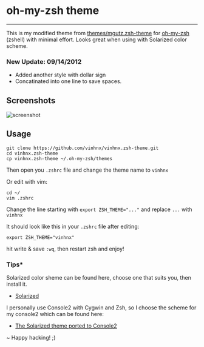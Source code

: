 # oh-my-zsh theme
-----------------
This is my modified theme from [themes/mgutz.zsh-theme](https://github.com/robbyrussell/oh-my-zsh/blob/master/themes/mgutz.zsh-theme) for [oh-my-zsh](https://github.com/robbyrussell/oh-my-zsh) (zshell) with minimal effort.
Looks great when using with Solarized color scheme.

### New Update: 09/14/2012
* Added another style with dollar sign
* Concatinated into one line to save spaces.

## Screenshots

![screenshot](https://pbs.twimg.com/media/A2uPRBuCYAA-euK.png)

## Usage
```
git clone https://github.com/vinhnx/vinhnx.zsh-theme.git
cd vinhnx.zsh-theme
cp vinhnx.zsh-theme ~/.oh-my-zsh/themes
```

Then open you `.zshrc` file and change the theme name to `vinhnx`

Or edit with vim:
```
cd ~/
vim .zshrc
```

Change the line starting with `export ZSH_THEME="..."` and replace `...` with `vinhnx`

It should look like this in your `.zshrc` file after editing:

`export ZSH_THEME="vinhnx"`

hit write & save `:wq`, then restart zsh and enjoy!

### Tips*

Solarized color sheme can be found here, choose one that suits you, then install it.
- [Solarized](http://ethanschoonover.com/solarized)

I personally use Console2  with Cygwin and Zsh, so I choose the scheme for my console2 which can be found here:
- [The Solarized theme ported to Console2](https://github.com/stevenharman/console2-solarized)

~ Happy hacking! ;)
